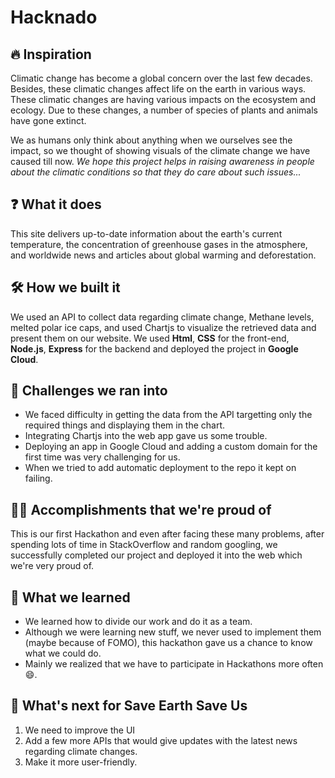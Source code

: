 # Hacknado

## 🔥 Inspiration

Climatic change has become a global concern over the last few decades. Besides, these climatic changes affect life on the earth in various ways. These climatic changes are having various impacts on the ecosystem and ecology. Due to these changes, a number of species of plants and animals have gone extinct.

We as humans only think about anything when we ourselves see the impact, so we thought of showing visuals of the climate change we have caused till now. _We hope this project helps in raising awareness in people about the climatic conditions so that they do care about such issues..._

## ❓ What it does
This site delivers up-to-date information about the earth's current temperature, the concentration of greenhouse gases in the atmosphere, and worldwide news and articles about global warming and deforestation.


## 🛠 How we built it
We used an API to collect data regarding climate change, Methane levels, melted polar ice caps, and used Chartjs to visualize the retrieved data and present them on our website. We used **Html**, **CSS** for the front-end, **Node.js**, **Express** for the backend and deployed the project in **Google Cloud**.

## 🦾 Challenges we ran into
- We faced difficulty in getting the data from the API targetting only the required things and displaying them in the chart.
- Integrating Chartjs into the web app gave us some trouble.
- Deploying an app in Google Cloud and adding a custom domain for the first time was very challenging for us.
- When we tried to add automatic deployment to the repo it kept on failing.

## 🐱‍🏍 Accomplishments that we're proud of
This is our first Hackathon and even after facing these many problems, after spending lots of time in StackOverflow and random googling, we successfully completed our project and deployed it into the web which we're very proud of.

## 📑 What we learned
- We learned how to divide our work and do it as a team.
- Although we were learning new stuff, we never used to implement them (maybe because of FOMO), this hackathon gave us a chance to know what we could do.
- Mainly we realized that we have to participate in  Hackathons more often 😄.

## 📢 What's next for Save Earth Save Us
1. We need to improve the UI
2. Add a few more APIs that would give updates with the latest news regarding climate changes.
3. Make it more user-friendly.
